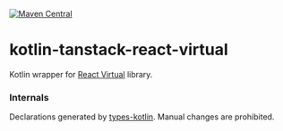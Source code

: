 [![Maven Central](https://img.shields.io/maven-central/v/org.jetbrains.kotlin-wrappers/kotlin-tanstack-react-virtual)](https://mvnrepository.com/artifact/org.jetbrains.kotlin-wrappers/kotlin-tanstack-react-virtual)

# kotlin-tanstack-react-virtual

Kotlin wrapper for [React Virtual](https://github.com/TanStack/react-virtual) library.

### Internals

Declarations generated by [types-kotlin](https://github.com/karakum-team/types-kotlin). Manual changes are prohibited.
